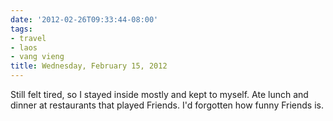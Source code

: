```yaml
---
date: '2012-02-26T09:33:44-08:00'
tags:
- travel
- laos
- vang vieng
title: Wednesday, February 15, 2012
---
```


Still felt tired, so I stayed inside mostly and kept to myself. Ate lunch and dinner at restaurants that played Friends. I'd forgotten how funny Friends is.
